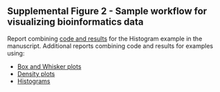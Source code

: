 ## Supplemental Figure 2 - Sample workflow for visualizing bioinformatics data

Report combining [code and results](https://github.com/RhoInc/JACI-BioinformaticsGraphics/blob/master/figures/SupplementalFigure02_WorkflowExamples/histograms/histograms.md) for the Histogram example in the manuscript. Additional reports combining code and results for examples using:
- [Box and Whisker plots](https://github.com/RhoInc/JACI-BioinformaticsGraphics/blob/master/figures/SupplementalFigure02_WorkflowExamples/bwplot/bwplot.md)
- [Density plots](https://github.com/RhoInc/JACI-BioinformaticsGraphics/blob/master/figures/SupplementalFigure02_WorkflowExamples/densityplot/densityplot.md)
- [Histograms](https://github.com/RhoInc/JACI-BioinformaticsGraphics/blob/master/figures/SupplementalFigure02_WorkflowExamples/histograms/histograms.md)
